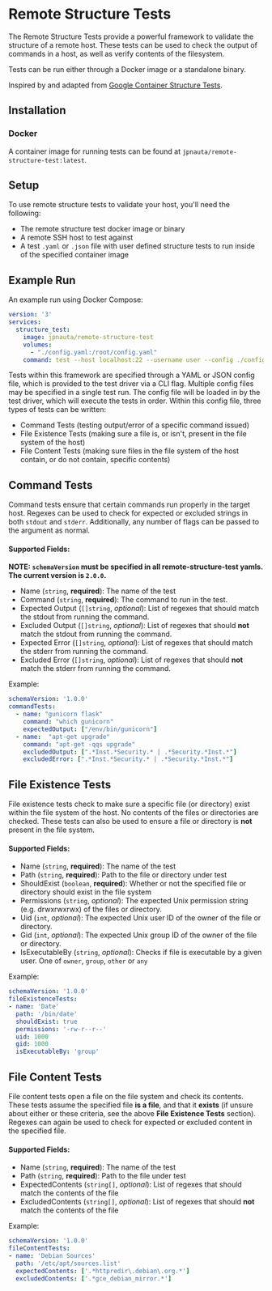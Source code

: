 Remote Structure Tests
====================

The Remote Structure Tests provide a powerful framework to validate the structure
of a remote host. These tests can be used to check the output of commands
in a host, as well as verify contents of the filesystem.

Tests can be run either through a Docker image or a standalone binary.

Inspired by and adapted from
[Google Container Structure Tests](https://github.com/GoogleContainerTools/container-structure-test).

## Installation

### Docker

A container image for running tests can be found at `jpnauta/remote-structure-test:latest`.

## Setup
To use remote structure tests to validate your host, you'll need the following:
- The remote structure test docker image or binary
- A remote SSH host to test against
- A test `.yaml` or `.json` file with user defined structure tests to run inside of the specified container image

## Example Run

An example run using Docker Compose:

```yaml
version: '3'
services:
  structure_test:
    image: jpnauta/remote-structure-test
    volumes:
      - "./config.yaml:/root/config.yaml"
    command: test --host localhost:22 --username user --config ./config.yaml
```

Tests within this framework are specified through a YAML or JSON config file,
which is provided to the test driver via a CLI flag. Multiple config files may
be specified in a single test run. The config file will be loaded in by the
test driver, which will execute the tests in order. Within this config file,
three types of tests can be written:

- Command Tests (testing output/error of a specific command issued)
- File Existence Tests (making sure a file is, or isn't, present in the
file system of the host)
- File Content Tests (making sure files in the file system of the host
contain, or do not contain, specific contents)

## Command Tests
Command tests ensure that certain commands run properly in the target host.
Regexes can be used to check for expected or excluded strings in both `stdout`
and `stderr`. Additionally, any number of flags can be passed to the argument
as normal.

#### Supported Fields:

**NOTE: `schemaVersion` must be specified in all remote-structure-test yamls. The current version is `2.0.0`.**

- Name (`string`, **required**): The name of the test
- Command (`string`, **required**): The command to run in the test.
- Expected Output (`[]string`, *optional*): List of regexes that should
match the stdout from running the command.
- Excluded Output (`[]string`, *optional*): List of regexes that should **not**
match the stdout from running the command.
- Expected Error (`[]string`, *optional*): List of regexes that should
match the stderr from running the command.
- Excluded Error (`[]string`, *optional*): List of regexes that should **not**
match the stderr from running the command.

Example:
```yaml
schemaVersion: '1.0.0'
commandTests:
  - name: "gunicorn flask"
    command: "which gunicorn"
    expectedOutput: ["/env/bin/gunicorn"]
  - name:  "apt-get upgrade"
    command: "apt-get -qqs upgrade"
    excludedOutput: [".*Inst.*Security.* | .*Security.*Inst.*"]
    excludedError: [".*Inst.*Security.* | .*Security.*Inst.*"]
```

## File Existence Tests
File existence tests check to make sure a specific file (or directory) exist
within the file system of the host. No contents of the files or directories
are checked. These tests can also be used to ensure a file or directory is
**not** present in the file system.

#### Supported Fields:

- Name (`string`, **required**): The name of the test
- Path (`string`, **required**): Path to the file or directory under test
- ShouldExist (`boolean`, **required**): Whether or not the specified file or
directory should exist in the file system
- Permissions (`string`, *optional*): The expected Unix permission string (e.g.
  drwxrwxrwx) of the files or directory.
- Uid (`int`, *optional*): The expected Unix user ID of the owner of the file
  or directory.
- Gid (`int`, *optional*): The expected Unix group ID of the owner of the file or directory.
- IsExecutableBy (`string`, *optional*): Checks if file is executable by a given user.
  One of `owner`, `group`, `other` or `any`

Example:
```yaml
schemaVersion: '1.0.0'
fileExistenceTests:
- name: 'Date'
  path: '/bin/date'
  shouldExist: true
  permissions: '-rw-r--r--'
  uid: 1000
  gid: 1000
  isExecutableBy: 'group'
```

## File Content Tests
File content tests open a file on the file system and check its contents.
These tests assume the specified file **is a file**, and that it **exists**
(if unsure about either or these criteria, see the above
**File Existence Tests** section). Regexes can again be used to check for
expected or excluded content in the specified file.

#### Supported Fields:

- Name (`string`, **required**): The name of the test
- Path (`string`, **required**): Path to the file under test
- ExpectedContents (`string[]`, *optional*): List of regexes that
should match the contents of the file
- ExcludedContents (`string[]`, *optional*): List of regexes that
should **not** match the contents of the file

Example:
```yaml
schemaVersion: '1.0.0'
fileContentTests:
- name: 'Debian Sources'
  path: '/etc/apt/sources.list'
  expectedContents: ['.*httpredir\.debian\.org.*']
  excludedContents: ['.*gce_debian_mirror.*']
```
